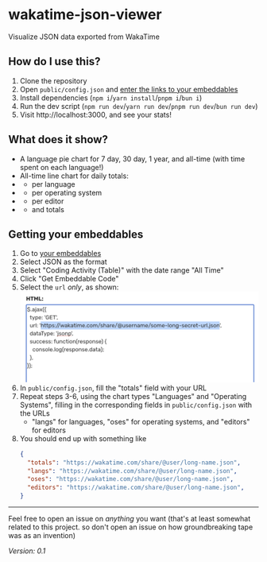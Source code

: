 # wakatime-json-viewer

Visualize JSON data exported from WakaTime

## How do I use this?

1. Clone the repository
1. Open `public/config.json` and [enter the links to your embeddables](#getting-your-embeddables)
1. Install dependencies (`npm i`/`yarn install`/`pnpm i`/`bun i`)
1. Run the dev script (`npm run dev`/`yarn run dev`/`pnpm run dev`/`bun run dev`)
1. Visit http://localhost:3000, and see your stats!

## What does it show?

- A language pie chart for 7 day, 30 day, 1 year, and all-time (with time spent on each language!)
- All-time line chart for daily totals:
- - per language
- - per operating system
- - per editor
- - and totals

## Getting your embeddables

1. Go to [your embeddables](https://wakatime.com/share/embed)
1. Select JSON as the format
1. Select "Coding Activity (Table)" with the date range "All Time"
1. Click "Get Embeddable Code"
1. Select the `url` _only_, as shown:
   ![Your Embeddable URL](step5.png)
1. In `public/config.json`, fill the "totals" field with your URL
1. Repeat steps 3-6, using the chart types "Languages" and "Operating Systems", filling in the corresponding fields in `public/config.json` with the URLs
    - "langs" for languages, "oses" for operating systems, and "editors" for editors
1. You should end up with something like
    ```json
    {
      "totals": "https://wakatime.com/share/@user/long-name.json",
      "langs": "https://wakatime.com/share/@user/long-name.json",
      "oses": "https://wakatime.com/share/@user/long-name.json",
      "editors": "https://wakatime.com/share/@user/long-name.json",
    }
    ```

---

Feel free to open an issue on _anything_ you want (that's at least somewhat related to this project. so don't open an issue on how groundbreaking tape was as an invention)

_Version: 0.1_
